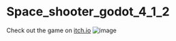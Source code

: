 # Space_shooter_godot_4_1_2

Check out the game on [itch.io](https://pushon.itch.io/godot-space-shooter)
![image](https://github.com/push-on/Space_shooter_godot_4_1_2/assets/50992812/80b337f6-e46f-438e-9138-492a15675e92)
